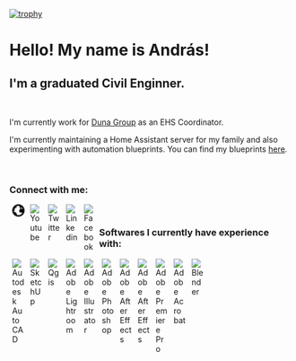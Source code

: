 [![trophy](https://github-profile-trophy.vercel.app/?username=Netesfiu&theme=onedark&column=4&margin-w=15&margin-h=15&no-bg=true&no-frame=true&rank=-C,-UNKNOWN)](https://github.com/ryo-ma/github-profile-trophy)


# Hello! My name is András!

## I'm a graduated Civil Enginner.
<br />

I'm currently work for [Duna Group](https://www.dunaaszfalt.hu) as an EHS Coordinator.

I'm currently maintaining a Home Assistant server for my family and also experimenting with automation blueprints. You can find my blueprints [here](https://github.com/Netesfiu/Netesfiu-blueprints-HA).

<br />


### Connect with me:
<a href="">
<img id="icon" align="left" hspace="5rem" alt="Website is under construction" width="22px" src="https://raw.githubusercontent.com/iconic/open-iconic/master/svg/globe.svg"/></a>&nbsp;&nbsp;&nbsp;&nbsp;

<a href="https://www.youtube.com/channel/UCoiAO8DLWewc7oI0aXCGrhw">
<img id="icon" align="left" hspace="5rem" alt="Youtube" width="22px" src="https://simpleicons.org/icons/youtube.svg"/></a>&nbsp;&nbsp;&nbsp;&nbsp;

<a href="https://twitter.com/FarkasA79966108">
<img id="icon" align="left" hspace="5rem" alt="Twitter" width="22px" src="https://simpleicons.org/icons/twitter.svg"/></a>&nbsp;&nbsp;&nbsp;&nbsp;

<a href="https://www.linkedin.com/in/netesfiu/">
<img id="icon" align="left" hspace="5rem" alt="Linkedin" width="22px" src="https://simpleicons.org/icons/linkedin.svg"></a>&nbsp;&nbsp;&nbsp;&nbsp;

<a href="https://www.facebook.com/netesfiu/">
<img id="icon" align="left" hspace="5rem" alt="Facebook" width="22px" src="https://simpleicons.org/icons/facebook.svg"/></a>&nbsp;&nbsp;&nbsp;&nbsp;

<br />

### Softwares I currently have experience with:

<img align="left" hspace="5rem" alt="Autodesk AutoCAD" width="22px" src="https://simpleicons.org/icons/autodesk.svg"/>
<img align="left" hspace="5rem" alt="SketchUp" width="22px" src="https://simpleicons.org/icons/sketchup.svg"/>
<img align="left" hspace="5rem" alt="Qgis" width="22px" src="https://simpleicons.org/icons/qgis.svg"/>
<img align="left" hspace="5rem" alt="Adobe Lightroom" width="22px" src="https://simpleicons.org/icons/adobelightroom.svg"/>
<img align="left" hspace="5rem" alt="Adobe Illustrator" width="22px" src="https://simpleicons.org/icons/adobeillustrator.svg"/>
<img align="left" hspace="5rem" alt="Adobe Photoshop" width="22px" src="https://simpleicons.org/icons/adobephotoshop.svg"/>
<img align="left" hspace="5rem" alt="Adobe After Effects" width="22px" src="https://simpleicons.org/icons/adobeaftereffects.svg"/>
<img align="left" hspace="5rem" alt="Adobe After Effects" width="22px" src="https://simpleicons.org/icons/adobeaftereffects.svg"/>
<img align="left" hspace="5rem" alt="Adobe Premiere Pro" width="22px" src="https://simpleicons.org/icons/adobepremierepro.svg"/>
<img align="left" hspace="5rem" alt="Adobe Acrobat" width="22px" src="https://simpleicons.org/icons/adobeacrobatreader.svg"/>
<img align="left" hspace="5rem" alt="Blender" width="22px" src="https://simpleicons.org/icons/blender.svg"/>
